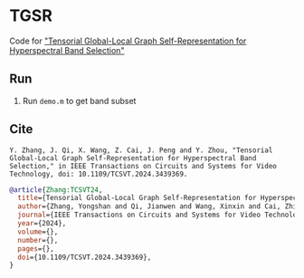 # TGSR

Code for ["Tensorial Global-Local Graph Self-Representation for Hyperspectral Band Selection"](README.md)

## Run

1. Run `demo.m` to get band subset

## Cite

```
Y. Zhang, J. Qi, X. Wang, Z. Cai, J. Peng and Y. Zhou, "Tensorial Global-Local Graph Self-Representation for Hyperspectral Band Selection," in IEEE Transactions on Circuits and Systems for Video Technology, doi: 10.1109/TCSVT.2024.3439369.
```

```bib
@article{Zhang:TCSVT24,
  title={Tensorial Global-Local Graph Self-Representation for Hyperspectral Band Selection},
  author={Zhang, Yongshan and Qi, Jianwen and Wang, Xinxin and Cai, Zhihua and Peng, Jiangtao and Zhou, Yicong},
  journal={IEEE Transactions on Circuits and Systems for Video Technology},
  year={2024},
  volume={},
  number={},
  pages={},
  doi={10.1109/TCSVT.2024.3439369},
}
```

